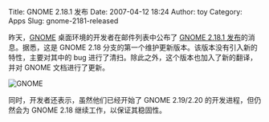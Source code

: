 Title: GNOME 2.18.1 发布
Date: 2007-04-12 18:24
Author: toy
Category: Apps
Slug: gnome-2181-released

昨天，[GNOME](http://www.gnome.org/) 桌面环境的开发者在邮件列表中公布了
[GNOME 2.18.1
发布](http://mail.gnome.org/archives/gnome-announce-list/2007-April/msg00027.html)的消息。据悉，这是
GNOME 2.18
分支的第一个维护更新版本。该版本没有引入新的特性，主要对其中的 bug
进行了清扫。除此之外，这个版本也加入了新的翻译，并对 GNOME
文档进行了更新。

![GNOME](http://i.linuxtoy.org/i/2007/04/gnome.png)

同时，开发者还表示，虽然他们已经开始了 GNOME 2.19/2.20
的开发进程，但仍然会为 GNOME 2.18 继续工作，以保证其稳固性。

